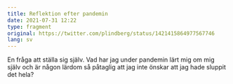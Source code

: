 ```yaml
---
title: Reflektion efter pandemin
date: 2021-07-31 12:22
type: fragment
original: https://twitter.com/plindberg/status/1421415864977567746
lang: sv
---
```

En fråga att ställa sig själv. Vad har jag under pandemin lärt mig om mig själv och är någon lärdom så påtaglig att jag inte önskar att jag hade sluppit det hela?
